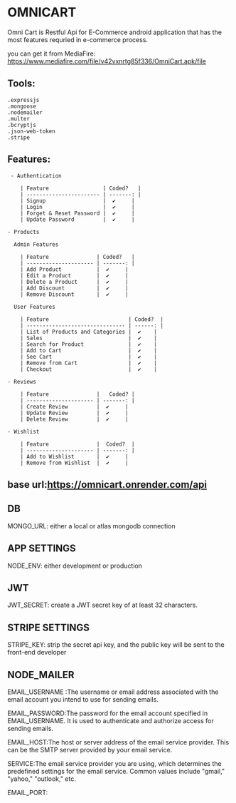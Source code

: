 # OMNICART

Omni Cart is Restful Api for E-Commerce android application that has the most features requried in e-commerce process.

you can get it from MediaFire:
https://www.mediafire.com/file/v42vxnrtg85f336/OmniCart.apk/file

## Tools:
    .expressjs
    .mongoose
    .nodemailer
    .multer
    .bcryptjs
    .json-web-token
    .stripe

## Features:
     - Authentication

        | Feature                 | Coded?   |
        | ----------------------- | -------: |
        | Signup                  |  ✔️     |
        | Login                   |  ✔️     |
        | Forget & Reset Password |  ✔️     |
        | Update Password         |  ✔️     |
    
    - Products
    
      Admin Features
    
        | Feature               | Coded?   |
        | --------------------- | -------: |
        | Add Product           |  ✔️     |
        | Edit a Product        |  ✔️     |
        | Delete a Product      |  ✔️     |
        | Add Discount          |  ✔️     |
        | Remove Discount       |  ✔️     |
    
      User Features
    
        | Feature                         | Coded?  |
        | ------------------------------- | ------: |
        | List of Products and Categories |  ✔️    |
        | Sales                           |  ✔️    |
        | Search for Product              |  ✔️    |
        | Add to Cart                     |  ✔️    |
        | See Cart                        |  ✔️    |
        | Remove from Cart                |  ✔️    |
        | Checkout                        |  ✔️    |
    
    - Reviews
    
        | Feature               |   Coded? |
        | --------------------- | -------: |
        | Create Review         |  ✔️     |
        | Update Review         |  ✔️     |
        | Delete Review         |  ✔️     |
    
    - Wishlist
    
        | Feature               |  Coded?  |
        | --------------------- | -------: |
        | Add to Wishlist       |  ✔️     |
        | Remove from Wishlist  |  ✔️     |

## base url:https://omnicart.onrender.com/api

## DB
MONGO_URL: either a local or atlas mongodb connection

## APP SETTINGS
NODE_ENV: either development or production

## JWT
JWT_SECRET: create a JWT secret key of at least 32 characters.

## STRIPE SETTINGS
STRIPE_KEY: strip the secret api key, and the public key will be sent to the front-end developer

## NODE_MAILER
EMAIL_USERNAME :The username or email address associated with the email account you intend to use for sending emails.

EMAIL_PASSWORD:The password for the email account specified in EMAIL_USERNAME. It is used to authenticate and authorize access for sending emails.

EMAIL_HOST:The host or server address of the email service provider. This can be the SMTP server provided by your email service.

SERVICE:The email service provider you are using, which determines the predefined settings for the email service. Common values include "gmail," "yahoo," "outlook," etc.

EMAIL_PORT:

